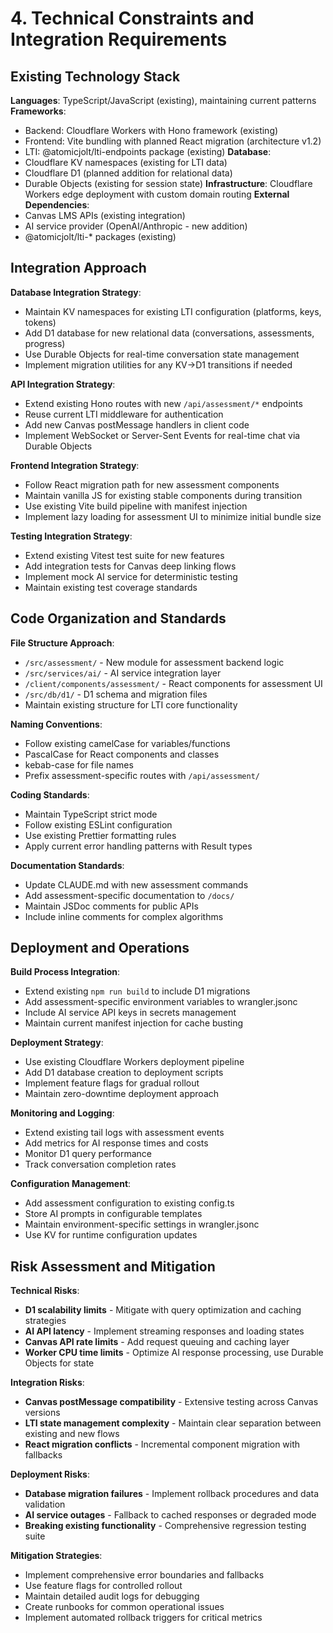 # 4. Technical Constraints and Integration Requirements

## Existing Technology Stack

**Languages**: TypeScript/JavaScript (existing), maintaining current patterns
**Frameworks**:

- Backend: Cloudflare Workers with Hono framework (existing)
- Frontend: Vite bundling with planned React migration (architecture v1.2)
- LTI: @atomicjolt/lti-endpoints package (existing)
  **Database**:
- Cloudflare KV namespaces (existing for LTI data)
- Cloudflare D1 (planned addition for relational data)
- Durable Objects (existing for session state)
  **Infrastructure**: Cloudflare Workers edge deployment with custom domain routing
  **External Dependencies**:
- Canvas LMS APIs (existing integration)
- AI service provider (OpenAI/Anthropic - new addition)
- @atomicjolt/lti-\* packages (existing)

## Integration Approach

**Database Integration Strategy**:

- Maintain KV namespaces for existing LTI configuration (platforms, keys, tokens)
- Add D1 database for new relational data (conversations, assessments, progress)
- Use Durable Objects for real-time conversation state management
- Implement migration utilities for any KV→D1 transitions if needed

**API Integration Strategy**:

- Extend existing Hono routes with new `/api/assessment/*` endpoints
- Reuse current LTI middleware for authentication
- Add new Canvas postMessage handlers in client code
- Implement WebSocket or Server-Sent Events for real-time chat via Durable Objects

**Frontend Integration Strategy**:

- Follow React migration path for new assessment components
- Maintain vanilla JS for existing stable components during transition
- Use existing Vite build pipeline with manifest injection
- Implement lazy loading for assessment UI to minimize initial bundle size

**Testing Integration Strategy**:

- Extend existing Vitest test suite for new features
- Add integration tests for Canvas deep linking flows
- Implement mock AI service for deterministic testing
- Maintain existing test coverage standards

## Code Organization and Standards

**File Structure Approach**:

- `/src/assessment/` - New module for assessment backend logic
- `/src/services/ai/` - AI service integration layer
- `/client/components/assessment/` - React components for assessment UI
- `/src/db/d1/` - D1 schema and migration files
- Maintain existing structure for LTI core functionality

**Naming Conventions**:

- Follow existing camelCase for variables/functions
- PascalCase for React components and classes
- kebab-case for file names
- Prefix assessment-specific routes with `/api/assessment/`

**Coding Standards**:

- Maintain TypeScript strict mode
- Follow existing ESLint configuration
- Use existing Prettier formatting rules
- Apply current error handling patterns with Result types

**Documentation Standards**:

- Update CLAUDE.md with new assessment commands
- Add assessment-specific documentation to `/docs/`
- Maintain JSDoc comments for public APIs
- Include inline comments for complex algorithms

## Deployment and Operations

**Build Process Integration**:

- Extend existing `npm run build` to include D1 migrations
- Add assessment-specific environment variables to wrangler.jsonc
- Include AI service API keys in secrets management
- Maintain current manifest injection for cache busting

**Deployment Strategy**:

- Use existing Cloudflare Workers deployment pipeline
- Add D1 database creation to deployment scripts
- Implement feature flags for gradual rollout
- Maintain zero-downtime deployment approach

**Monitoring and Logging**:

- Extend existing tail logs with assessment events
- Add metrics for AI response times and costs
- Monitor D1 query performance
- Track conversation completion rates

**Configuration Management**:

- Add assessment configuration to existing config.ts
- Store AI prompts in configurable templates
- Maintain environment-specific settings in wrangler.jsonc
- Use KV for runtime configuration updates

## Risk Assessment and Mitigation

**Technical Risks**:

- **D1 scalability limits** - Mitigate with query optimization and caching strategies
- **AI API latency** - Implement streaming responses and loading states
- **Canvas API rate limits** - Add request queuing and caching layer
- **Worker CPU time limits** - Optimize AI response processing, use Durable Objects for state

**Integration Risks**:

- **Canvas postMessage compatibility** - Extensive testing across Canvas versions
- **LTI state management complexity** - Maintain clear separation between existing and new flows
- **React migration conflicts** - Incremental component migration with fallbacks

**Deployment Risks**:

- **Database migration failures** - Implement rollback procedures and data validation
- **AI service outages** - Fallback to cached responses or degraded mode
- **Breaking existing functionality** - Comprehensive regression testing suite

**Mitigation Strategies**:

- Implement comprehensive error boundaries and fallbacks
- Use feature flags for controlled rollout
- Maintain detailed audit logs for debugging
- Create runbooks for common operational issues
- Implement automated rollback triggers for critical metrics

